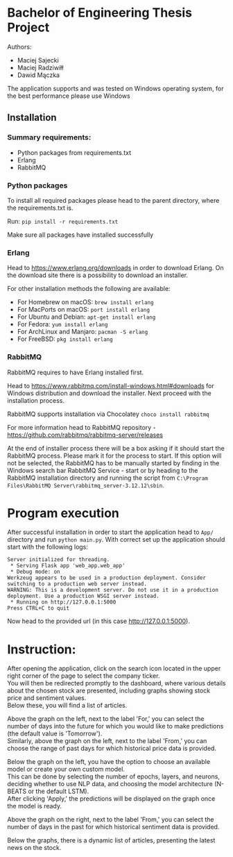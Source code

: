 # Bachelor of Engineering Thesis Project 

Authors:
- Maciej Sajecki
- Maciej Radziwiłł
- Dawid Mączka

The application supports and was tested on Windows operating system, for the best performance please use Windows
## Installation

### Summary requirements:
- Python packages from requirements.txt
- Erlang
- RabbitMQ


### Python packages
To install all required packages please head to the parent directory, where the requirements.txt is.

Run: `pip install -r requirements.txt`

Make sure all packages have installed successfully

### Erlang
Head to https://www.erlang.org/downloads in order to download Erlang.
On the download site there is a possibility to download an installer.

For other installation methods the following are available:
- For Homebrew on macOS: `brew install erlang`
- For MacPorts on macOS: `port install erlang`
- For Ubuntu and Debian: `apt-get install erlang`
- For Fedora: `yum install erlang`
- For ArchLinux and Manjaro: `pacman -S erlang`
- For FreeBSD: `pkg install erlang`

### RabbitMQ
RabbitMQ requires to have Erlang installed first.

Head to https://www.rabbitmq.com/install-windows.html#downloads for Windows distribution and download the installer.
Next proceed with the installation process.

RabbitMQ supports installation via Chocolatey `choco install rabbitmq`

For more information head to RabbitMQ repository - https://github.com/rabbitmq/rabbitmq-server/releases

At the end of installer process there will be a box asking if it should start the RabbitMQ process. 
Please mark it for the process to start. If this option will not be selected, the RabbitMQ has to be manually started by
finding in the Windows search bar RabbitMQ Service - start or by heading to the RabbitMQ installation directory and
running the script from `C:\Program Files\RabbitMQ Server\rabbitmq_server-3.12.12\sbin`.

# Program execution
After successful installation in order to start the application head to `App/` directory
and run `python main.py`.
With correct set up the application should start with the following logs:

```
Server initialized for threading.
 * Serving Flask app 'web_app.web_app'
 * Debug mode: on
Werkzeug appears to be used in a production deployment. Consider switching to a production web server instead.
WARNING: This is a development server. Do not use it in a production deployment. Use a production WSGI server instead.
 * Running on http://127.0.0.1:5000
Press CTRL+C to quit
```
Now head to the provided url (in this case http://127.0.0.1:5000).

# Instruction:  
After opening the application, click on the search icon located in the upper right corner of the page to select the company ticker.  
You will then be redirected promptly to the dashboard, where various details about the chosen stock are presented, including graphs showing stock price and sentiment values.  
Below these, you will find a list of articles.  

Above the graph on the left, next to the label 'For,' you can select the number of days into the future for which you would like to make predictions (the default value is 'Tomorrow').  
Similarly, above the graph on the left, next to the label 'From,' you can choose the range of past days for which historical price data is provided.  

Below the graph on the left, you have the option to choose an available model or create your own custom model.  
This can be done by selecting the number of epochs, layers, and neurons, deciding whether to use NLP data, and choosing the model architecture (N-BEATS or the default LSTM).  
After clicking 'Apply,' the predictions will be displayed on the graph once the model is ready.  

Above the graph on the right, next to the label 'From,' you can select the number of days in the past for which historical sentiment data is provided.  

Below the graphs, there is a dynamic list of articles, presenting the latest news on the stock.  

